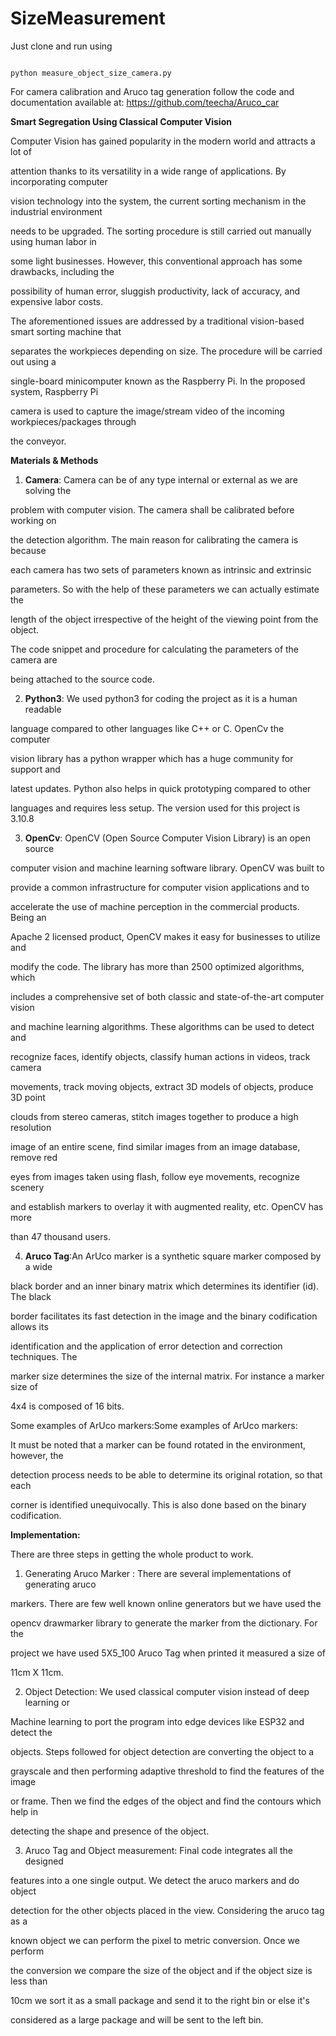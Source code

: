 # SizeMeasurement

Just clone and run using
```shell

python measure_object_size_camera.py

```

For camera calibration and Aruco tag generation follow the code and documentation available at:
https://github.com/teecha/Aruco_car

**Smart Segregation Using Classical Computer Vision**

Computer Vision has gained popularity in the modern world and attracts a lot of

attention thanks to its versatility in a wide range of applications. By incorporating computer

vision technology into the system, the current sorting mechanism in the industrial environment

needs to be upgraded. The sorting procedure is still carried out manually using human labor in

some light businesses. However, this conventional approach has some drawbacks, including the

possibility of human error, sluggish productivity, lack of accuracy, and expensive labor costs.

The aforementioned issues are addressed by a traditional vision-based smart sorting machine that

separates the workpieces depending on size. The procedure will be carried out using a

single-board minicomputer known as the Raspberry Pi. In the proposed system, Raspberry Pi

camera is used to capture the image/stream video of the incoming workpieces/packages through

the conveyor.

**Materials & Methods**

1. **Camera**: Camera can be of any type internal or external as we are solving the

problem with computer vision. The camera shall be calibrated before working on

the detection algorithm. The main reason for calibrating the camera is because

each camera has two sets of parameters known as intrinsic and extrinsic

parameters. So with the help of these parameters we can actually estimate the

length of the object irrespective of the height of the viewing point from the object.

The code snippet and procedure for calculating the parameters of the camera are

being attached to the source code.

2. **Python3**: We used python3 for coding the project as it is a human readable

language compared to other languages like C++ or C. OpenCv the computer

vision library has a python wrapper which has a huge community for support and

latest updates. Python also helps in quick prototyping compared to other

languages and requires less setup. The version used for this project is 3.10.8

3. **OpenCv**: OpenCV (Open Source Computer Vision Library) is an open source

computer vision and machine learning software library. OpenCV was built to

provide a common infrastructure for computer vision applications and to

accelerate the use of machine perception in the commercial products. Being an

Apache 2 licensed product, OpenCV makes it easy for businesses to utilize and

modify the code. The library has more than 2500 optimized algorithms, which

includes a comprehensive set of both classic and state-of-the-art computer vision

and machine learning algorithms. These algorithms can be used to detect and

recognize faces, identify objects, classify human actions in videos, track camera

movements, track moving objects, extract 3D models of objects, produce 3D point

clouds from stereo cameras, stitch images together to produce a high resolution

image of an entire scene, find similar images from an image database, remove red

eyes from images taken using flash, follow eye movements, recognize scenery

and establish markers to overlay it with augmented reality, etc. OpenCV has more

than 47 thousand users.

4. **Aruco Tag**:An ArUco marker is a synthetic square marker composed by a wide

black border and an inner binary matrix which determines its identifier (id). The black

border facilitates its fast detection in the image and the binary codification allows its

identification and the application of error detection and correction techniques. The

marker size determines the size of the internal matrix. For instance a marker size of

4x4 is composed of 16 bits.

Some examples of ArUco markers:Some examples of ArUco markers:

It must be noted that a marker can be found rotated in the environment, however, the

detection process needs to be able to determine its original rotation, so that each

corner is identified unequivocally. This is also done based on the binary codification.


**Implementation:**

There are three steps in getting the whole product to work.

1. Generating Aruco Marker : There are several implementations of generating aruco

markers. There are few well known online generators but we have used the

opencv drawmarker library to generate the marker from the dictionary. For the

project we have used 5X5_100 Aruco Tag when printed it measured a size of

11cm X 11cm.

2. Object Detection: We used classical computer vision instead of deep learning or

Machine learning to port the program into edge devices like ESP32 and detect the

objects. Steps followed for object detection are converting the object to a

grayscale and then performing adaptive threshold to find the features of the image

or frame. Then we find the edges of the object and find the contours which help in

detecting the shape and presence of the object.

3. Aruco Tag and Object measurement: Final code integrates all the designed

features into a one single output. We detect the aruco markers and do object

detection for the other objects placed in the view. Considering the aruco tag as a

known object we can perform the pixel to metric conversion. Once we perform

the conversion we compare the size of the object and if the object size is less than

10cm we sort it as a small package and send it to the right bin or else it's

considered as a large package and will be sent to the left bin.



